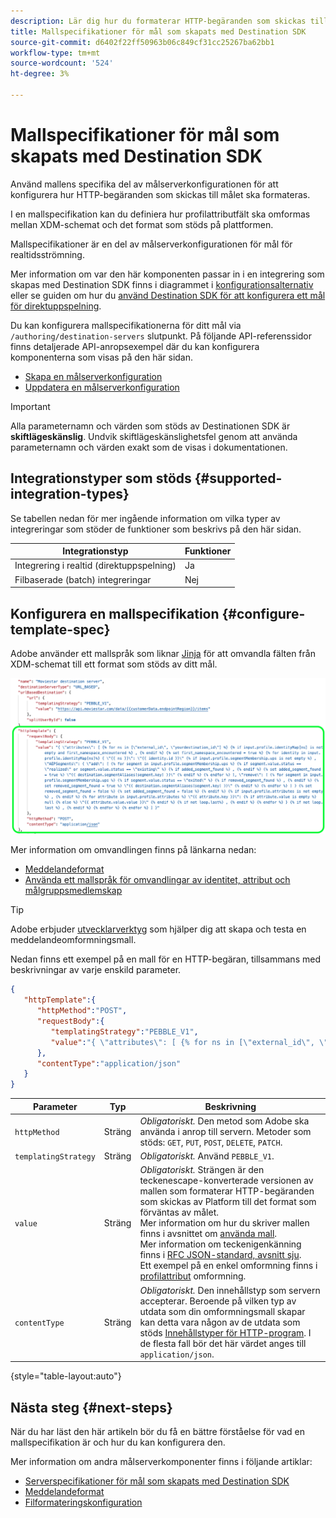 ```yaml
---
description: Lär dig hur du formaterar HTTP-begäranden som skickas till slutpunkten. Använd slutpunkten /authoring/destination-servers för att konfigurera målserverns mallspecifikationer i Adobe Experience Platform Destination SDK.
title: Mallspecifikationer för mål som skapats med Destination SDK
source-git-commit: d6402f22ff50963b06c849cf31cc25267ba62bb1
workflow-type: tm+mt
source-wordcount: '524'
ht-degree: 3%

---
```



# Mallspecifikationer för mål som skapats med Destination SDK

Använd mallens specifika del av målserverkonfigurationen för att konfigurera hur HTTP-begäranden som skickas till målet ska formateras.

I en mallspecifikation kan du definiera hur profilattributfält ska omformas mellan XDM-schemat och det format som stöds på plattformen.

Mallspecifikationer är en del av målserverkonfigurationen för mål för realtidsströmning.

Mer information om var den här komponenten passar in i en integrering som skapas med Destination SDK finns i diagrammet i [konfigurationsalternativ](../configuration-options.md) eller se guiden om hur du [använd Destination SDK för att konfigurera ett mål för direktuppspelning](../../guides/configure-destination-instructions.md#create-server-template-configuration).

Du kan konfigurera mallspecifikationerna för ditt mål via `/authoring/destination-servers` slutpunkt. På följande API-referenssidor finns detaljerade API-anropsexempel där du kan konfigurera komponenterna som visas på den här sidan.

* [Skapa en målserverkonfiguration](../../authoring-api/destination-server/create-destination-server.md)
* [Uppdatera en målserverkonfiguration](../../authoring-api/destination-server/update-destination-server.md)

>[!IMPORTANT]
>
>Alla parameternamn och värden som stöds av Destinationen SDK är **skiftlägeskänslig**. Undvik skiftlägeskänslighetsfel genom att använda parameternamn och värden exakt som de visas i dokumentationen.

## Integrationstyper som stöds {#supported-integration-types}

Se tabellen nedan för mer ingående information om vilka typer av integreringar som stöder de funktioner som beskrivs på den här sidan.

| Integrationstyp | Funktioner |
|---|---|
| Integrering i realtid (direktuppspelning) | Ja |
| Filbaserade (batch) integreringar | Nej |

## Konfigurera en mallspecifikation {#configure-template-spec}

Adobe använder ett mallspråk som liknar [Jinja](https://jinja.palletsprojects.com/en/2.11.x/) för att omvandla fälten från XDM-schemat till ett format som stöds av ditt mål.

![Mallkonfigurationen är markerad](../../assets/functionality/destination-server/template-configuration.png)

Mer information om omvandlingen finns på länkarna nedan:

* [Meddelandeformat](message-format.md)
* [Använda ett mallspråk för omvandlingar av identitet, attribut och målgruppsmedlemskap](message-format.md#using-templating)

>[!TIP]
>
>Adobe erbjuder [utvecklarverktyg](../../testing-api/streaming-destinations/create-template.md) som hjälper dig att skapa och testa en meddelandeomformningsmall.

Nedan finns ett exempel på en mall för en HTTP-begäran, tillsammans med beskrivningar av varje enskild parameter.

```json
{
   "httpTemplate":{
      "httpMethod":"POST",
      "requestBody":{
         "templatingStrategy":"PEBBLE_V1",
         "value":"{ \"attributes\": [ {% for ns in [\"external_id\", \"yourdestination_id\"] %} {% if input.profile.identityMap[ns] is not empty and first_namespace_encountered %} , {% endif %} {% set first_namespace_encountered = true %} {% for identity in input.profile.identityMap[ns]%} { \"{{ ns }}\": \"{{ identity.id }}\" {% if input.profile.segmentMembership.ups is not empty %} , \"AEPSegments\": { \"add\": [ {% for segment in input.profile.segmentMembership.ups %} {% if segment.value.status == \"realized\" or segment.value.status == \"existing\" %} {% if added_segment_found %} , {% endif %} {% set added_segment_found = true %} \"{{ destination.segmentAliases[segment.key] }}\" {% endif %} {% endfor %} ], \"remove\": [ {% for segment in input.profile.segmentMembership.ups %} {% if segment.value.status == \"exited\" %} {% if removed_segment_found %} , {% endif %} {% set removed_segment_found = true %} \"{{ destination.segmentAliases[segment.key] }}\" {% endif %} {% endfor %} ] } {% set removed_segment_found = false %} {% set added_segment_found = false %} {% endif %} {% if input.profile.attributes is not empty %} , {% endif %} {% for attribute in input.profile.attributes %} \"{{ attribute.key }}\": {% if attribute.value is empty %} null {% else %} \"{{ attribute.value.value }}\" {% endif %} {% if not loop.last%} , {% endif %} {% endfor %} } {% if not loop.last %} , {% endif %} {% endfor %} {% endfor %} ] }"
      },
      "contentType":"application/json"
   }
}
```

| Parameter | Typ | Beskrivning |
|---|---|---|
| `httpMethod` | Sträng | *Obligatoriskt.* Den metod som Adobe ska använda i anrop till servern. Metoder som stöds: `GET`, `PUT`, `POST`, `DELETE`, `PATCH`. |
| `templatingStrategy` | Sträng | *Obligatoriskt.* Använd `PEBBLE_V1`. |
| `value` | Sträng | *Obligatoriskt.* Strängen är den teckenescape-konverterade versionen av mallen som formaterar HTTP-begäranden som skickas av Platform till det format som förväntas av målet. <br> Mer information om hur du skriver mallen finns i avsnittet om [använda mall](message-format.md#using-templating). <br> Mer information om teckenigenkänning finns i [RFC JSON-standard, avsnitt sju](https://tools.ietf.org/html/rfc8259#section-7). <br> Ett exempel på en enkel omformning finns i [profilattribut](message-format.md#attributes) omformning. |
| `contentType` | Sträng | *Obligatoriskt.* Den innehållstyp som servern accepterar. Beroende på vilken typ av utdata som din omformningsmall skapar kan detta vara någon av de utdata som stöds [Innehållstyper för HTTP-program](https://www.iana.org/assignments/media-types/media-types.xhtml#application). I de flesta fall bör det här värdet anges till `application/json`. |

{style="table-layout:auto"}

## Nästa steg {#next-steps}

När du har läst den här artikeln bör du få en bättre förståelse för vad en mallspecifikation är och hur du kan konfigurera den.

Mer information om andra målserverkomponenter finns i följande artiklar:

* [Serverspecifikationer för mål som skapats med Destination SDK](server-specs.md)
* [Meddelandeformat](message-format.md)
* [Filformateringskonfiguration](file-formatting.md)